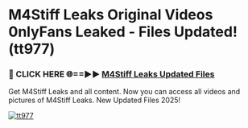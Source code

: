# M4Stiff Leaks Original Videos 0nlyFans Leaked - Files Updated! (tt977)

<h3>🔴 CLICK HERE 🌐==►► <a href="https://tinyurl.com/ehrbuxhb" rel="nofollow">M4Stiff Leaks Updated Files</a></h3>

Get M4Stiff Leaks and all content. Now you can access all videos and pictures of M4Stiff Leaks. New Updated Files 2025!

[![tt977](https://i.imgur.com/lVYEuWS.gif)](https://tinyurl.com/ehrbuxhb)
